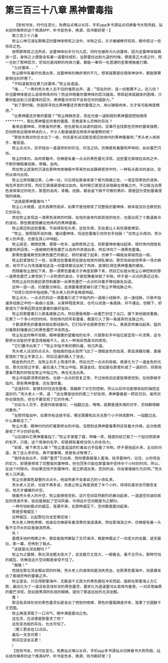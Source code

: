 # 第三百三十八章 黑神雷毒指
        【告知书友，时代在变化，免费站点难以长存，手机app多书源站点切换看书大势所趋，站长给你推荐的这个换源APP，听书音色多、换源、找书都好使！】
       第三百三十八章
       牧尘心神沉浸在那晦涩的雷神体修炼之法中，半晌之后，方才缓缓睁开双目，眼中掠过一些惊异之色。
       按照那修炼之法所说，这雷神体似乎分为九层，同时也被称为九纹雷体，因为这雷神体每精进一层，身体之上便是会有着一道雷纹成形，当那雷纹达到九道的时候，便是真正大成之时，而一旦到了那种层次，恐怕光是纯粹的肉体力量，都能一拳将一名普通的至尊境强者打爆。
       “九纹雷体...”
       牧尘眼中有着炽热涌出来，这雷神体的确非常的不凡，想来就算是在锻体神诀中，都能够算是相当的厉害了。
       “不知道我现在算几纹雷体。”牧尘自语道。
       “嗤...”一旁的秃头老人忍不住的嗤笑出声，道：“现在的你，连一纹都算不上，还几纹？你当雷神体是这么容易修炼的吗？而且伴随着你雷神体的层次越高，修炼起来就越发的困难，只要你能达到三纹雷体的层次，黑神雷对你将不会有任何的威胁力。”
       “到了那时候，你就得寻找比黑神雷还厉害的雷霆之力，用以锤锻肉体，方才有可能再度精进。”
       “比黑神雷还厉害的雷霆？”牧尘微微色变，现在光是一道削弱的黑神雷就把他搞得********，那比黑神雷还厉害的雷霆，究竟是多么恐怖的存在？
       看来这雷神体，厉害虽然厉害，但也是有点自虐的趋向，没事尽去找那些恐怖的雷来挨劈，恐怕修炼这锻体神诀的人，不少人都直接是在修炼中被雷劈的吧？
       “那些东西对你还太远了一些，你还是先试试能否感应到体内的黑神雷毒吧。”秃头老人挥挥手，催促道。
       牧尘点点头，双手结出一道道奇妙的印法，印法之间，仿佛是有着雷鸣声响彻，丝丝雷芒闪烁。
       牧尘的体内，血肉骨骼中，仿佛是有着一点点的黑色雷光浮现，这些雷光穿梭在血肉之中，不断的锤锻着经脉，骨骼，血肉。
       而在牧尘逐渐的沉浸在那种肉体锤锻中带来的丝丝酥麻感觉中时，一种有点森冷的波动，突然从体内出现。
       牧尘立即惊醒过来，心神一动，只见得在那身体某个极为隐蔽之处，一滴呈现黑色的液体，悄无声息的浮现，然后它直接是穿梭过血肉，有时候它甚至还会隐蔽在骨骼之内，不过每当这黑色液体穿过的地方，那里的血肉，骨骼，经脉，都会留下微不可察的黑印，那是因为受到雷毒侵蚀的缘故。
       “这就是黑神雷毒吗？”
       牧尘心头微震，这东西果然诡异，如果不是他修炼了完整版的雷神体，根本就没办法察觉到它的存在。
       而在牧尘发现这一滴黑色液体的时候，在他的身体内部其他的地方，也是出现了十数道森冷的波动，那些都是隐藏在他体内的黑神雷毒。
       牧尘感应到这些雷毒，不由得有些头疼，这些东西，实在是让人有些寝食难安。
       “牧尘，按照我所说的做，催动雷神体，将这些雷毒引向你右手经脉！”在牧尘头疼间，秃头老人的声音，也是在其心中响起。
       牧尘闻言，微微犹豫，便是一咬牙，运转修炼之法，将那雷神体催动起来，顿时体内隐隐有着雷鸣声回荡，一道细微的黑色雷芒从血肉中渗透出来，然后冲向了一滴黑色雷毒。
       那黑色雷毒察觉到黑色雷芒的接近，顿时紧缩了起来，仿佛下一瞬就会穿梭而逃一般。
       牧尘赶紧放松了一些，如果这些雷毒现在就在他体内胡乱窜动，那恐怕会给他带来一场大麻烦，他可不认为凭借着他这连一纹雷体都没达到了肉体，能够扛得住黑神雷毒的爆发。
       而随着牧尘放松下来，那一滴黑色雷毒方才再度安静下来，然后它似是从牧尘心神控制的那一道黑色雷芒上察觉到了一点熟悉的波动，于是犹豫着徘徊了半晌，终于是一点点的靠近过来。
       而牧尘此时则是赶紧控制着那一丝黑色雷芒一点点的对着手臂经脉处后退。
       这样一退一进，约莫数分钟后，这滴雷毒便是被引进了牧尘手臂经脉之中。
       “将其引向你中指经脉。”秃头老人的声音再度响起。
       牧尘点头，一点点的将这一滴雷毒引进了中指内的一道细小经脉中，这一道经脉，只是中指诸多经脉之中的一条细小支脉，从某种程度来说，也可以说是一条废脉，并不通达，但眼下，却是成为了用来囚禁这些雷毒的最好监狱。
       牧尘将那雷毒引入那条废脉之内，然后便是用那一丝雷芒封住了出口，接下来他故技重施，花费了一个多小时的时间，将他体内的所有雷毒，都是引入了那一条废弃的支脉之内。
       十数滴黑色的雷毒徘徊在那经脉内，它们似乎也是察觉到了什么，竟是突然暴动起来，猛的对着那封堵着出口的黑色雷芒冲击而去。
       牧尘在此时睁开双眼，眼神凝重的望着他的右手，只是那右手中指已是呈现一片漆黑，这与那修长白皙的手掌显得格格不入，给人一种诡异而森冷的感觉。
       “它们要冲出来了！”牧尘中指不断的颤抖着，他沉声道。
       秃头老人淡淡的点点头，他枯瘦的指尖突然飞出了一滴暗金色的血液，那血液蠕动着，直接是落到了牧尘手掌之上，然后迅速的融入了进去。
       暗金色的光芒，在牧尘右手上荡漾开来，然后光芒一点点的收缩，竟是化为了一道金色的光纹，那光纹掠过手掌，最后涌入了牧尘中指，那道金纹，犹如是在那里形成了一道封印，将那些雷毒尽数的封锁在牧尘中指之内，再也无法出来。
       牧尘中指那漆黑的颜色，也是一点点的恢复正常，不过他依旧还是能够感觉到，在他那根手指内，那些黑神雷毒，还在潜伏着。
       “这道封印，能够封印住这些雷毒，我截断了对它的控制，所以以后你也能够自如的操控这道封印。”秃头老人一笑，道：“这也算是给你的第二个好处吧，黑神雷毒是一把双刃剑，虽然对你也很危险，但也不要忽视了它的作用。”
       “日后与人交手，若是你偷偷催动，一指戳过去，嘿嘿，就算是通天境的对手，恐怕都得瞬间重伤。”
       “在那狩猎战中，如果你有这般手段，哪还需要和古天炎那个小子拼成那样，一指戳过去，什么事都没了。”
       牧尘大喜，眼神灼灼的盯着那修长的中指，没想到这黑神雷毒果然还有着大作用，这次倒真是收了不少的好处啊。
       “以后就叫它黑神雷毒指了。”牧尘手掌握了握，咧嘴一笑，随意的给它取了一个贴切而简单的名字，只是，这个简单的名字，却是拥有着相当惊人的杀伤力。
       “前辈，接下来怎么做？”牧尘喜滋滋的盯着自己手指看了半晌，终于是抬起头来，主动的问道，收了这么多好处，再不做事情，真是有点惭愧了。
       “我待会会出手，将那“雷灵”引出来，而你便直接潜入雷海，找寻雷神丹，记住，以你现在的实力，即便是修炼了完整版的雷神体，但也顶多只能在那雷海中坚持半个小时的时间，所以，在这个时限内，你如果还找不到雷神丹，就立即退出来，否则的话，你会直接被化为灰烬。”秃头老人沉声道。
       牧尘也是面色凝重的点点头，他自然是不会拿自己的小命乱来。
       秃头老人见状，也就不再多说，先是让牧尘再度调息了半个小时，待得后者状态尽数恢复后，他方才缓缓的升空。
       随着秃头老人的升空，牧尘能够感觉到，这片空间突然剧烈的暴动起来，一道道空间波纹疯狂的荡漾开来，犹如是掀起了空间风暴，令得这片空间都是为之颤抖。
       一种可怕到极点的威压，笼罩开来，在那种威压下，空间都是震动起来。
       那是至尊威压！
       这种威压，比起那位白龙至尊还强！
       秃头老人神色肃穆，他身后仿佛是有着漆黑的海浪涌来，而在那海浪之中，仿佛是有着一头看不见尽头的巨鱼破浪而来。
       吼！
       震慑天地的咆哮之中，那巨鱼陡然撕裂了无尽海洋，竟是伸展出了一对庞大的龙翼，遮天蔽日，那一幕，恐怖到了极点。
       “这就是北溟龙鲲吗？”
       牧尘为之震撼，那北溟龙鲲太庞大了，足足数万丈庞大，一眼看去，看不见尽头，那种可怕的威压，仿佛连这片空间都是承受不住了。
       “轰隆！”
       而就在那北溟龙鲲出现的时候，秃头老人的身体则是消失而去，在那黑色雷海中，则是爆发出了极端恐怖的雷暴之声。
       牧尘望去，只见得那雷海中，无数道千丈庞大的黑色雷柱冲天而起，旋即在那雷海上方汇聚，最后化为了一道没有具体形状的黑色雷灵，雷浆化为道道雷河从其体内垂落，一对异常幽黑的雷芒浮现，犹如是黑洞所形成的眼睛，望向了那遥远处的北溟龙鲲。
       轰！
       那没有具体形状的黑色雷灵似是发出了愤怒的咆哮，黑色的雷霆肆虐开来，笼罩了方圆数千丈范围。
       牧尘再度深吸了一口冷气，眼中满是震动之色。
       这生灵，应该便是那雷灵了吧？
       这些变态般的存在，也太可怕了。
       （第三更会在12点后。
       最后一天求月票！
       明天应该会五更！
       ）
       【告知书友，时代在变化，免费站点难以长存，手机app多书源站点切换看书大势所趋，站长给你推荐的这个换源APP，听书音色多、换源、找书都好使！】